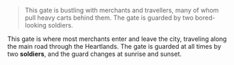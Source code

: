 > This gate is bustling with merchants and travellers, many of whom pull heavy carts behind them. The gate is guarded by two bored-looking soldiers.

This gate is where most merchants enter and leave the city, traveling along the main road through the Heartlands. The gate is guarded at all times by two **soldiers**, and the guard changes at sunrise and sunset.
